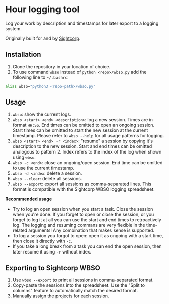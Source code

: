 # Hour logging tool

Log your work by description and timestamps for later export to a logging system.

Originally built for and by [Sightcorp](https://sightcorp.com).

## Installation

1. Clone the repository in your location of choice.
2. To use command `wbso` instead of `python <repo>/wbso.py` add the following line to `~/.bashrc`:

```bash
alias wbso="python3 <repo-path>/wbso.py"
```

## Usage

1. `wbso`: show the current logs.
2. `wbso <start> <end> <description>`: log a new session. Times are in format `HH:SS`. End times can be omitted to open an ongoing session. Start times can be omitted to start the new session at the current timestamp. Please refer to `wbso --help` for all usage patterns for logging.
3. `wbso <start> <end> -r <index>`: "resume" a session by copying it's description to the new session. Start and end times can be omitted analogous to pattern 2. Index refers to the index of the log when shown using `wbso`.
4. `wbso -c <end>`: close an ongoing/open session. End time can be omitted to use the current timestamp.
5. `wbso -d <index`: delete a session.
6. `wbso --clear`: delete all sessions.
7. `wbso --export`: export all sessions as comma-separated lines. This format is compatible with the Sightcorp WBSO logging spreadsheet.

**Recommended usage**

- Try to log an open session when you start a task. Close the session when you're done. If you forget to open or close the session, or you forget to log it at all you can use the start and end times to retroactively log. The logging and resuming commans are very flexible in the time-related arguments! Any combination that makes sense is supported.
- To log a session you forgot to open: open it as ongoing with a start time, then close it directly with `-c`.
- If you take a long break from a task you can end the open session, then later resume it using `-r` without index.

## Exporting to Sightcorp WBSO

1. Use `wbso --export` to print all sessions in comma-separated format.
2. Copy-paste the sessions into the spreadsheet. Use the "Split to columns" feature to automatically match the desired format.
3. Manually assign the projects for each session.
